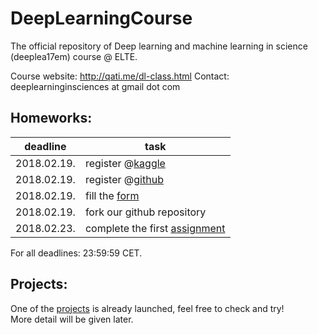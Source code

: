 # DeepLearningCourse
The official repository of Deep learning and machine learning in science (deeplea17em) course @ ELTE.

Course website: http://qati.me/dl-class.html
Contact: deeplearninginsciences at gmail dot com  

## Homeworks:
| deadline | task |
| --- | --- |
| 2018.02.19. | register @[kaggle](https://kaggle.com) |
| 2018.02.19. | register @[github](https://github.com) |
| 2018.02.19. | fill the [form](https://goo.gl/forms/ogxGGwm4rBT8YzX72) |
| 2018.02.19. | fork our github repository |
| 2018.02.23. | complete the first [assignment](https://github.com/qati/DeepLearningCourse/blob/master/assignments/hw01_numpy.ipynb) |
For all deadlines: 23:59:59 CET.

## Projects:
One of the [projects](https://www.kaggle.com/t/a2878d3bffbd44b4a7924b4af7acddc7) is already launched, feel free to check and try!  
More detail will be given later.

